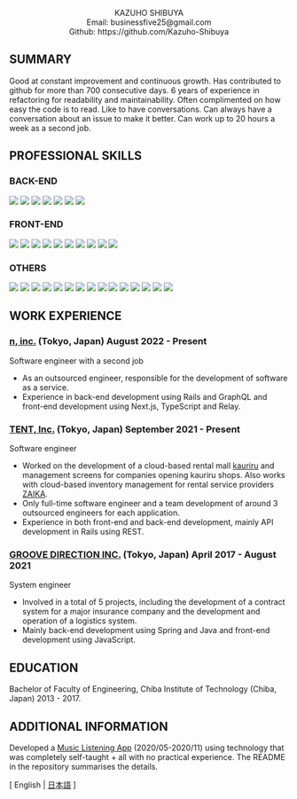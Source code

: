 <p align="center">
  KAZUHO SHIBUYA<br>
  Email: businessfive25@gmail.com<br>
  Github: https://github.com/Kazuho-Shibuya
</p>

## SUMMARY
Good at constant improvement and continuous growth. Has contributed to github for more than 700 consecutive days. 6 years of experience in refactoring for readability and maintainability. Often complimented on how easy the code is to read. Like to have conversations. Can always have a conversation about an issue to make it better. Can work up to 20 hours a week as a second job.

## PROFESSIONAL SKILLS
### BACK-END
<div>
  <img src="https://img.shields.io/badge/-Ruby%20on%20Rails-CC0000?logo=ruby-on-rails&style=plastic" style="margin: 0">
  <img src="https://img.shields.io/badge/-Ruby-CC342D?logo=ruby&style=plastic" style="margin: 0">
  <img src="https://img.shields.io/badge/-GraphQL-E10098?logo=graphql&style=plastic" style="margin: 0">
  <img src="https://img.shields.io/badge/-Spring%20Boot-6DB33F?logo=spring-boot&style=plastic&logoColor=white" style="margin: 0">
  <img src="https://img.shields.io/badge/-Spring-6DB33F?logo=spring&style=plastic&logoColor=white" style="margin: 0">
  <img src="https://img.shields.io/badge/-Java-007396?style=plastic&logo=Java&logoColor=white" style="margin: 0">
  <img src="https://img.shields.io/badge/-Visual%20Basic%20.NET-0645ad?logo=visual-basic-.net&style=plastic&logoColor=white" style="margin: 0">
</div>

### FRONT-END
<div>
  <img src="https://img.shields.io/badge/-Next.js-000000?logo=next.js&style=plastic&logoColor=white" style="margin: 0">
  <img src="https://img.shields.io/badge/-React-45b8d8?logo=react&style=plastic&logoColor=white" style="margin: 0">
  <img src="https://img.shields.io/badge/-Relay-F26B00?logo=relay&style=plastic&logoColor=white" style="margin: 0">
  <img src="https://img.shields.io/badge/-Vue.js-4FC08D?logo=vue.js&style=plastic&logoColor=white" style="margin: 0">
  <img src="https://img.shields.io/badge/-JQuery-0769AD?logo=jquery&style=plastic" style="margin: 0">
  <img src="https://img.shields.io/badge/-JavaScript-F7DF1E?logo=JavaScript&style=plastic&logoColor=white" style="margin: 0">
  <img src="https://img.shields.io/badge/-TypeScript-007ACC?logo=typescript&style=plastic&logoColor=white" style="margin: 0">
  <img src="https://img.shields.io/badge/-HTML5-e34f26?logo=html5&style=plastic&logoColor=white" style="margin: 0">
  <img src="https://img.shields.io/badge/-Tailwind%20CSS-06B6D4?logo=tailwind-css&style=plastic&logoColor=white" style="margin: 0">
  <img src="https://img.shields.io/badge/-CRS-444197?logo=crs&style=plastic&logoColor=white" style="margin: 0">
</div>

### OTHERS
<div>
  <img src="https://img.shields.io/badge/-Docker-46a2f1?logo=docker&style=plastic&logoColor=white" style="margin: 0">
  <img src="https://img.shields.io/badge/-CircleCI-343434?logo=circleci&style=plastic&logoColor=white" style="margin: 0">
  <img src="https://img.shields.io/badge/-Amazon%20Web%20Services-232F3E?logo=amazon-aws&style=plastic" style="margin: 0">
  <img src="https://img.shields.io/badge/-Google%20Cloud-4285F4?logo=google-cloud&style=plastic" style="margin: 0">
  <img src="https://img.shields.io/badge/-Firebase-FFCA28?logo=firebase&style=plastic" style="margin: 0">
  <img src="https://img.shields.io/badge/-Microsoft%20Azure-0078D4?logo=microsoft-azure&style=plastic&logoColor=white" style="margin: 0">
  <img src="https://img.shields.io/badge/-Oracle-f80000.svg?logo=oracle&style=plastic" style="margin: 0">
  <img src="https://img.shields.io/badge/-MySQL-007396?style=plastic&logo=mysql&logoColor=white" style="margin: 0">
  <img src="https://img.shields.io/badge/-PostgreSQL-4169E1?style=plastic&logo=postgresql&logoColor=white" style="margin: 0">
  <img src="https://img.shields.io/badge/-PL/SQL-f80000?logo=pl/sql&style=plastic&logoColor=white" style="margin: 0">
  <img src="https://img.shields.io/badge/-Linux-6C6694?logo=linux&style=plastic" style="margin: 0">
  <img src="https://img.shields.io/badge/-GitHub-181717?logo=github&style=plastic" style="margin: 0">
  <img src="https://img.shields.io/badge/-Subversion-809CC9?logo=subversion&style=plastic&logoColor=white" style="margin: 0">
  <img src="https://img.shields.io/badge/-UiPath-fa4616?logo=uipath&style=plastic&logoColor=white" style="margin: 0">
  <img src="https://img.shields.io/badge/-Biz/Browser-444197?logo=biz/browser&style=plastic&logoColor=white" style="margin: 0">
</div>

## WORK EXPERIENCE
### [n, inc.](https://then.co.jp/) (Tokyo, Japan) August 2022 - Present
Software engineer with a second job
- As an outsourced engineer, responsible for the development of software as a service.
- Experience in back-end development using Rails and GraphQL and front-end development using Next.js, TypeScript and Relay.

### [TENT, Inc.](https://tent-inc.jp/) (Tokyo, Japan) September 2021 - Present 
Software engineer
- Worked on the development of a cloud-based rental mall [kauriru](https://kauriru.com) and management screens for companies opening kauriru shops. Also works with cloud-based inventory management for rental service providers [ZAIKA](https://za-ika.com/).
- Only full-time software engineer and a team development of around 3 outsourced engineers for each application.
- Experience in both front-end and back-end development, mainly API development in Rails using REST.

<div style="page-break-before:always"></div>

### [GROOVE DIRECTION INC.](https://groove-direction.com/) (Tokyo, Japan) April 2017 - August 2021 
System engineer
- Involved in a total of 5 projects, including the development of a contract system for a major insurance company and the development and operation of a logistics system.
- Mainly back-end development using Spring and Java and front-end development using JavaScript.

## EDUCATION
Bachelor of Faculty of Engineering, Chiba Institute of Technology (Chiba, Japan) 2013 - 2017.

<div style="page-break-before:always"></div>

## ADDITIONAL INFORMATION
Developed a [Music Listening App](https://github.com/Kazuho-Shibuya/unknownmusic) (2020/05-2020/11) using technology that was completely self-taught + all with no practical experience.
The README in the repository summarises the details.

[ English | [日本語](https://github.com/Kazuho-Shibuya/curriculum-vitae/blob/main/README.ja.md) ]
